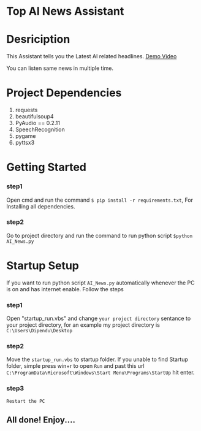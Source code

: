 # Top AI News Assistant  

# Desriciption
This Assistant tells you the Latest AI related headlines. [Demo Video](https://drive.google.com/file/d/12SUyEcwDG-vIMN-P3Ae7VgXi1LNN6RCe/view)

You can listen same news in multiple time.

# Project Dependencies
1. requests
2. beautifulsoup4
3. PyAudio == 0.2.11
4. SpeechRecognition
5. pygame
6. pyttsx3

# Getting Started
### step1  
Open cmd and run the command `$ pip install -r requirements.txt`, For Installing all dependencies.
### step2 
Go to project directory and run the command to run python script `$python AI_News.py`

# Startup Setup
If you want to run python script `AI_News.py` automatically whenever the PC is on and has internet enable. Follow the steps
### step1 
Open "startup_run.vbs" and change `your project directory` sentance to your project directory, for an example my project directory is `C:\Users\Dipendu\Desktop`
### step2  
Move the `startup_run.vbs` to startup folder.
If you unable to find Startup folder, simple press win+r to open `Run` and past this url `C:\ProgramData\Microsoft\Windows\Start Menu\Programs\StartUp` hit enter.
### step3 
`Restart the PC`

## All done! Enjoy....


